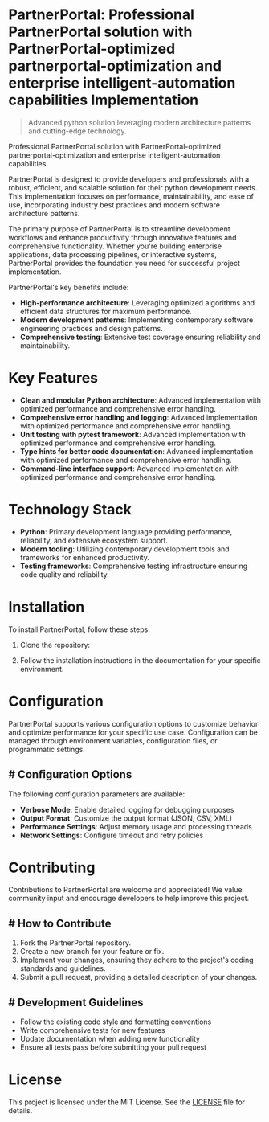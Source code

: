 <!-- fallback_PartnerPortal_20250810084558_92530 -->

# PartnerPortal: Professional PartnerPortal solution with PartnerPortal-optimized partnerportal-optimization and enterprise intelligent-automation capabilities Implementation
> Advanced python solution leveraging modern architecture patterns and cutting-edge technology.

Professional PartnerPortal solution with PartnerPortal-optimized partnerportal-optimization and enterprise intelligent-automation capabilities.

PartnerPortal is designed to provide developers and professionals with a robust, efficient, and scalable solution for their python development needs. This implementation focuses on performance, maintainability, and ease of use, incorporating industry best practices and modern software architecture patterns.

The primary purpose of PartnerPortal is to streamline development workflows and enhance productivity through innovative features and comprehensive functionality. Whether you're building enterprise applications, data processing pipelines, or interactive systems, PartnerPortal provides the foundation you need for successful project implementation.

PartnerPortal's key benefits include:

* **High-performance architecture**: Leveraging optimized algorithms and efficient data structures for maximum performance.
* **Modern development patterns**: Implementing contemporary software engineering practices and design patterns.
* **Comprehensive testing**: Extensive test coverage ensuring reliability and maintainability.

# Key Features

* **Clean and modular Python architecture**: Advanced implementation with optimized performance and comprehensive error handling.
* **Comprehensive error handling and logging**: Advanced implementation with optimized performance and comprehensive error handling.
* **Unit testing with pytest framework**: Advanced implementation with optimized performance and comprehensive error handling.
* **Type hints for better code documentation**: Advanced implementation with optimized performance and comprehensive error handling.
* **Command-line interface support**: Advanced implementation with optimized performance and comprehensive error handling.

# Technology Stack

* **Python**: Primary development language providing performance, reliability, and extensive ecosystem support.
* **Modern tooling**: Utilizing contemporary development tools and frameworks for enhanced productivity.
* **Testing frameworks**: Comprehensive testing infrastructure ensuring code quality and reliability.

# Installation

To install PartnerPortal, follow these steps:

1. Clone the repository:


2. Follow the installation instructions in the documentation for your specific environment.

# Configuration

PartnerPortal supports various configuration options to customize behavior and optimize performance for your specific use case. Configuration can be managed through environment variables, configuration files, or programmatic settings.

## # Configuration Options

The following configuration parameters are available:

* **Verbose Mode**: Enable detailed logging for debugging purposes
* **Output Format**: Customize the output format (JSON, CSV, XML)
* **Performance Settings**: Adjust memory usage and processing threads
* **Network Settings**: Configure timeout and retry policies

# Contributing

Contributions to PartnerPortal are welcome and appreciated! We value community input and encourage developers to help improve this project.

## # How to Contribute

1. Fork the PartnerPortal repository.
2. Create a new branch for your feature or fix.
3. Implement your changes, ensuring they adhere to the project's coding standards and guidelines.
4. Submit a pull request, providing a detailed description of your changes.

## # Development Guidelines

* Follow the existing code style and formatting conventions
* Write comprehensive tests for new features
* Update documentation when adding new functionality
* Ensure all tests pass before submitting your pull request

# License

This project is licensed under the MIT License. See the [LICENSE](https://github.com/laurindoisaac/PartnerPortal/blob/main/LICENSE) file for details.
